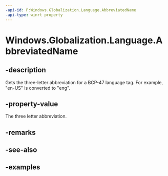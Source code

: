 ```yaml
---
-api-id: P:Windows.Globalization.Language.AbbreviatedName
-api-type: winrt property
---
```


<!-- Property syntax
public string AbbreviatedName { get; }
-->

# Windows.Globalization.Language.AbbreviatedName

## -description

Gets the three-letter abbreviation for a BCP-47 language tag. For example, "en-US" is converted to "eng".

## -property-value

The three letter abbreviation.

## -remarks

## -see-also

## -examples
